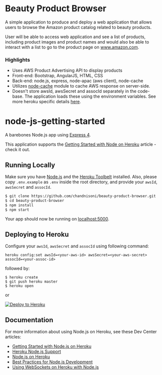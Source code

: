 # Beauty Product Browser

A simple application to produce and deploy a web application that allows users to browse the Amazon product catalog related to beauty products.

User will be able to access web application and see a list of products, including product images and product names and would also be able to interact with a list to go to the product page on www.amazon.com.

### Highlights
* Uses AWS Product Advertising API to display products
* Front-end: Bootstrap, AngularJS, HTML, CSS
* Back-end: node.js, express, node-apac (aws client), node-cache
* Utilizes [node-cache](https://www.npmjs.com/package/node-cache) module to cache AWS response on server-side.
* Doesn't store awsId, awsSecret and assocId separately in the code-base. The application loads these using the environment variables. See more heroku specific details [here](https://devcenter.heroku.com/articles/config-vars).


# node-js-getting-started

A barebones Node.js app using [Express 4](http://expressjs.com/).

This application supports the [Getting Started with Node on Heroku](https://devcenter.heroku.com/articles/getting-started-with-nodejs) article - check it out.

## Running Locally

Make sure you have [Node.js](http://nodejs.org/) and the [Heroku Toolbelt](https://toolbelt.heroku.com/) installed. Also, please copy `.env.example` as `.env` inside the root directory, and provide your `awsId`, `awsSecret` and `assocId`.

```sh
$ git clone https://github.com/chandnisoni/beauty-product-browser.git
$ cd beauty-product-browser
$ npm install
$ npm start
```

Your app should now be running on [localhost:5000](http://localhost:5000/).

## Deploying to Heroku

Configure your `awsId`, `awsSecret` and `assocId` using following command:
```
heroku config:set awsId=<your-aws-id> awsSecret=<your-aws-secret> assocId=<your-assoc-id>
```

followed by:
```
$ heroku create
$ git push heroku master
$ heroku open
```
or

[![Deploy to Heroku](https://www.herokucdn.com/deploy/button.png)](https://heroku.com/deploy)

## Documentation

For more information about using Node.js on Heroku, see these Dev Center articles:

- [Getting Started with Node.js on Heroku](https://devcenter.heroku.com/articles/getting-started-with-nodejs)
- [Heroku Node.js Support](https://devcenter.heroku.com/articles/nodejs-support)
- [Node.js on Heroku](https://devcenter.heroku.com/categories/nodejs)
- [Best Practices for Node.js Development](https://devcenter.heroku.com/articles/node-best-practices)
- [Using WebSockets on Heroku with Node.js](https://devcenter.heroku.com/articles/node-websockets)
